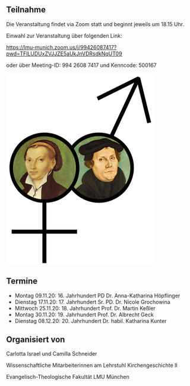 ## Teilnahme
Die Veranstaltung findet via Zoom statt und beginnt jeweils um 18.15 Uhr.

Einwahl zur Veranstaltung über folgenden Link: 

<https://lmu-munich.zoom.us/j/99426087417?pwd=TFlLUDUxZVJJZE5aUkJnVDRsdkNqUT09>

oder über Meeting-ID:  994 2608 7417 und Kenncode:    500167

![Luther](Luther_und_Katharina.png "Luther und Katharina")

## Termine

- Montag   09.11.20:  16. Jahrhundert   PD Dr. Anna-Katharina Höpflinger
- Dienstag 17.11.20:  17. Jahrhundert   Sr. PD. Dr. Nicole Grochowina 
- Mittwoch 25.11.20:  18. Jahrhundert   Prof. Dr. Martin Keßler
- Montag   30.11.20:  19. Jahrhundert   Prof. Dr. Albrecht Geck
- Dienstag 08.12.20:  20. Jahrhundert   Dr. habil. Katharina Kunter

## Organisiert von
Carlotta Israel und Camilla Schneider

Wissenschaftliche Mitarbeiterinnen am Lehrstuhl Kirchengeschichte II

Evangelisch-Theologische Fakultät LMU München
